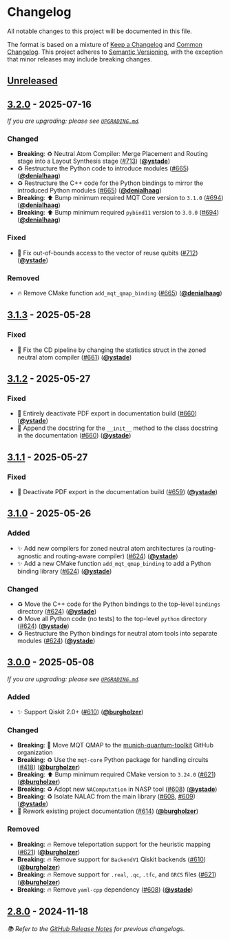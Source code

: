 <!-- Entries in each category are sorted by merge time, with the latest PRs appearing first. -->

# Changelog

All notable changes to this project will be documented in this file.

The format is based on a mixture of [Keep a Changelog] and [Common Changelog].
This project adheres to [Semantic Versioning], with the exception that minor releases may include breaking changes.

## [Unreleased]

## [3.2.0] - 2025-07-16

_If you are upgrading: please see [`UPGRADING.md`](UPGRADING.md#320)._

### Changed

- **Breaking**: ♻️ Neutral Atom Compiler: Merge Placement and Routing stage into a Layout Synthesis stage ([#713]) ([**@ystade**])
- ♻️ Restructure the Python code to introduce modules ([#665]) ([**@denialhaag**])
- ♻️ Restructure the C++ code for the Python bindings to mirror the introduced Python modules ([#665]) ([**@denialhaag**])
- **Breaking**: ⬆️ Bump minimum required MQT Core version to `3.1.0` ([#694]) ([**@denialhaag**])
- **Breaking**: ⬆️ Bump minimum required `pybind11` version to `3.0.0` ([#694]) ([**@denialhaag**])

### Fixed

- 🐛 Fix out-of-bounds access to the vector of reuse qubits ([#712]) ([**@ystade**])

### Removed

- 🔥 Remove CMake function `add_mqt_qmap_binding` ([#665]) ([**@denialhaag**])

## [3.1.3] - 2025-05-28

### Fixed

- 🐛 Fix the CD pipeline by changing the statistics struct in the zoned neutral atom compiler ([#661]) ([**@ystade**])

## [3.1.2] - 2025-05-27

### Fixed

- 🐛 Entirely deactivate PDF export in documentation build ([#660]) ([**@ystade**])
- 📝 Append the docstring for the `__init__` method to the class docstring in the documentation ([#660]) ([**@ystade**])

## [3.1.1] - 2025-05-27

### Fixed

- 🐛 Deactivate PDF export in the documentation build ([#659]) ([**@ystade**])

## [3.1.0] - 2025-05-26

### Added

- ✨ Add new compilers for zoned neutral atom architectures (a routing-agnostic and routing-aware compiler) ([#624]) ([**@ystade**])
- ✨ Add a new CMake function `add_mqt_qmap_binding` to add a Python binding library ([#624]) ([**@ystade**])

### Changed

- ♻️ Move the C++ code for the Python bindings to the top-level `bindings` directory ([#624]) ([**@ystade**])
- ♻️ Move all Python code (no tests) to the top-level `python` directory ([#624]) ([**@ystade**])
- ♻️ Restructure the Python bindings for neutral atom tools into separate modules ([#624]) ([**@ystade**])

## [3.0.0] - 2025-05-08

_If you are upgrading: please see [`UPGRADING.md`](UPGRADING.md#300)._

### Added

- ✨ Support Qiskit 2.0+ ([#610]) ([**@burgholzer**])

### Changed

- **Breaking**: 🚚 Move MQT QMAP to the [munich-quantum-toolkit] GitHub organization
- **Breaking**: ♻️ Use the `mqt-core` Python package for handling circuits ([#418]) ([**@burgholzer**])
- **Breaking**: ⬆️ Bump minimum required CMake version to `3.24.0` ([#621]) ([**@burgholzer**])
- **Breaking**: ♻️ Adopt new `NAComputation` in NASP tool ([#608]) ([**@ystade**])
- **Breaking**: ♻️ Isolate NALAC from the main library ([#608], [#609]) ([**@ystade**])
- 📝 Rework existing project documentation ([#614]) ([**@burgholzer**])

### Removed

- **Breaking**: 🔥 Remove teleportation support for the heuristic mapping ([#621]) ([**@burgholzer**])
- **Breaking**: 🔥 Remove support for `BackendV1` Qiskit backends ([#610]) ([**@burgholzer**])
- **Breaking**: 🔥 Remove support for `.real`, `.qc`, `.tfc`, and `GRCS` files ([#621]) ([**@burgholzer**])
- **Breaking**: 🔥 Remove `yaml-cpp` dependency ([#608]) ([**@ystade**])

## [2.8.0] - 2024-11-18

_📚 Refer to the [GitHub Release Notes] for previous changelogs._

<!-- Version links -->

[unreleased]: https://github.com/munich-quantum-toolkit/qmap/compare/v3.2.0...HEAD
[3.2.0]: https://github.com/munich-quantum-toolkit/qmap/compare/v3.1.3...v3.2.0
[3.1.3]: https://github.com/munich-quantum-toolkit/qmap/compare/v3.1.2...v3.1.3
[3.1.2]: https://github.com/munich-quantum-toolkit/qmap/compare/v3.1.1...v3.1.2
[3.1.1]: https://github.com/munich-quantum-toolkit/qmap/compare/v3.1.0...v3.1.1
[3.1.0]: https://github.com/munich-quantum-toolkit/qmap/compare/v3.0.0...v3.1.0
[3.0.0]: https://github.com/munich-quantum-toolkit/qmap/compare/v2.8.0...v3.0.0
[2.8.0]: https://github.com/munich-quantum-toolkit/qmap/releases/tag/v2.8.0

<!-- PR links -->

[#713]: https://github.com/munich-quantum-toolkit/qmap/pull/713
[#712]: https://github.com/munich-quantum-toolkit/qmap/pull/712
[#694]: https://github.com/munich-quantum-toolkit/qmap/pull/694
[#665]: https://github.com/munich-quantum-toolkit/qmap/pull/665
[#661]: https://github.com/munich-quantum-toolkit/qmap/pull/661
[#660]: https://github.com/munich-quantum-toolkit/qmap/pull/660
[#659]: https://github.com/munich-quantum-toolkit/qmap/pull/659
[#624]: https://github.com/munich-quantum-toolkit/qmap/pull/624
[#621]: https://github.com/munich-quantum-toolkit/qmap/pull/621
[#614]: https://github.com/munich-quantum-toolkit/qmap/pull/614
[#610]: https://github.com/munich-quantum-toolkit/qmap/pull/610
[#609]: https://github.com/munich-quantum-toolkit/qmap/pull/609
[#608]: https://github.com/munich-quantum-toolkit/qmap/pull/608
[#418]: https://github.com/munich-quantum-toolkit/qmap/pull/418

<!-- Contributor -->

[**@burgholzer**]: https://github.com/burgholzer
[**@ystade**]: https://github.com/ystade
[**@denialhaag**]: https://github.com/denialhaag

<!-- General links -->

[Keep a Changelog]: https://keepachangelog.com/en/1.1.0/
[Common Changelog]: https://common-changelog.org
[Semantic Versioning]: https://semver.org/spec/v2.0.0.html
[GitHub Release Notes]: https://github.com/munich-quantum-toolkit/qmap/releases
[munich-quantum-toolkit]: https://github.com/munich-quantum-toolkit
